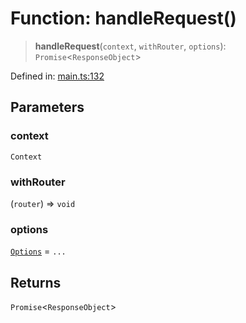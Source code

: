 # Function: handleRequest()

> **handleRequest**(`context`, `withRouter`, `options`): `Promise`\<`ResponseObject`\>

Defined in: [main.ts:132](https://github.com/kaibun/appwrite-fn-router/blob/632bab995e95fbe510b35267238c9feb183fa048/src/main.ts#L132)

## Parameters

### context

`Context`

### withRouter

(`router`) => `void`

### options

[`Options`](../type-aliases/Options.md) = `...`

## Returns

`Promise`\<`ResponseObject`\>

